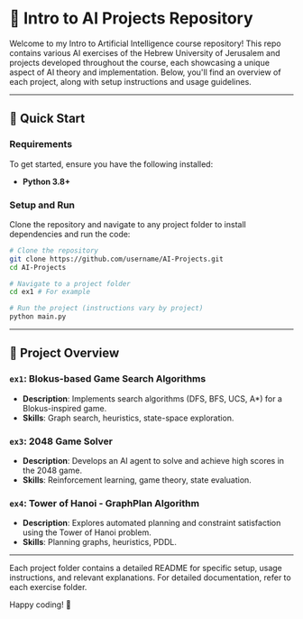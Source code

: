 # 🧠 Intro to AI Projects Repository

Welcome to my Intro to Artificial Intelligence course repository! This repo contains various AI exercises of the Hebrew University of Jerusalem and projects developed throughout the course,
each showcasing a unique aspect of AI theory and implementation. Below, you'll find an overview of each project, along with setup instructions and usage guidelines.

---

## 🚀 Quick Start

### Requirements

To get started, ensure you have the following installed:
- **Python 3.8+**

### Setup and Run

Clone the repository and navigate to any project folder to install dependencies and run the code:

```bash
# Clone the repository
git clone https://github.com/username/AI-Projects.git
cd AI-Projects

# Navigate to a project folder
cd ex1 # For example

# Run the project (instructions vary by project)
python main.py
```

---

## 📂 Project Overview

### `ex1`: Blokus-based Game Search Algorithms
- **Description**: Implements search algorithms (DFS, BFS, UCS, A*) for a Blokus-inspired game.
- **Skills**: Graph search, heuristics, state-space exploration.

### `ex3`: 2048 Game Solver
- **Description**: Develops an AI agent to solve and achieve high scores in the 2048 game.
- **Skills**: Reinforcement learning, game theory, state evaluation.

### `ex4`: Tower of Hanoi - GraphPlan Algorithm
- **Description**: Explores automated planning and constraint satisfaction using the Tower of Hanoi problem.
- **Skills**: Planning graphs, heuristics, PDDL.

---

Each project folder contains a detailed README for specific setup, usage instructions, and relevant explanations. For detailed documentation, refer to each exercise folder.

Happy coding! 🤖

